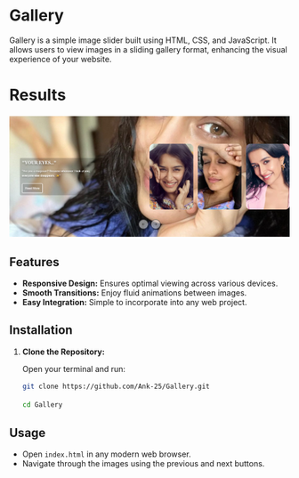 # Gallery
Gallery is a simple image slider built using HTML, CSS, and JavaScript. It allows users to view images in a sliding gallery format, enhancing the visual experience of your website.


# Results
![](image.png)

## Features

- **Responsive Design:** Ensures optimal viewing across various devices.
- **Smooth Transitions:** Enjoy fluid animations between images.
- **Easy Integration:** Simple to incorporate into any web project.

## Installation

1. **Clone the Repository:**

   Open your terminal and run:

   ```bash
   git clone https://github.com/Ank-25/Gallery.git

   cd Gallery


## Usage

- Open `index.html` in any modern web browser.
- Navigate through the images using the previous and next buttons.

